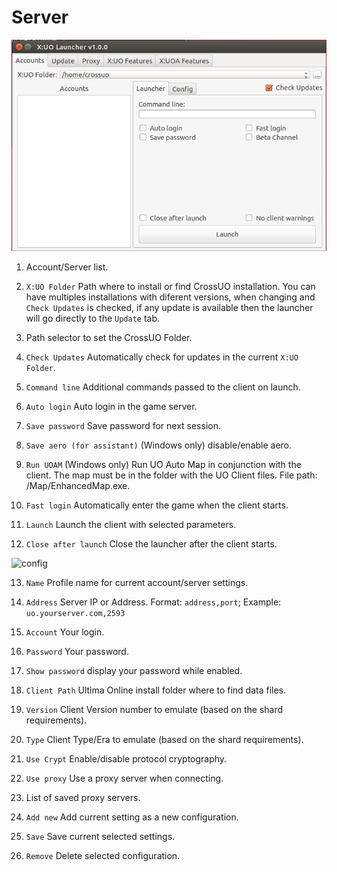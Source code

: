 # Server

![launcher](/docs/img/launcher1.png)

1. Account/Server list.

2. `X:UO Folder` Path where to install or find CrossUO installation. You can have multiples installations with diferent versions, when changing and `Check Updates` is checked, if any update is available then the launcher will go directly to the `Update` tab.

3. Path selector to set the CrossUO Folder.

4. `Check Updates` Automatically check for updates in the current `X:UO Folder`.

5. `Command line` Additional commands passed to the client on launch.

6. `Auto login` Auto login in the game server.

7. `Save password` Save password for next session.

8. `Save aero (for assistant)` (Windows only) disable/enable aero.

9. `Run UOAM` (Windows only) Run UO Auto Map in conjunction with the client. The map must be in the folder with the UO Client files. File path: <UODir>/Map/EnhancedMap.exe.

10. `Fast login` Automatically enter the game when the client starts.

11. `Launch` Launch the client with selected parameters.

12. `Close after launch` Close the launcher after the client starts.

![config](/img/docs/launcher2.png)

13. `Name` Profile name for current account/server settings.

14. `Address` Server IP or Address. Format: `address,port`; Example: `uo.yourserver.com,2593`

15. `Account` Your login.

16. `Password` Your password.

17. `Show password` display your password while enabled.

18. `Client Path` Ultima Online install folder where to find data files.

19. `Version` Client Version number to emulate (based on the shard requirements).

20. `Type` Client Type/Era to emulate (based on the shard requirements).

21. `Use Crypt` Enable/disable protocol cryptography.

22. `Use proxy` Use a proxy server when connecting.

23. List of saved proxy servers.

24. `Add new` Add current setting as a new configuration.

25. `Save` Save current selected settings.

26. `Remove` Delete selected configuration.